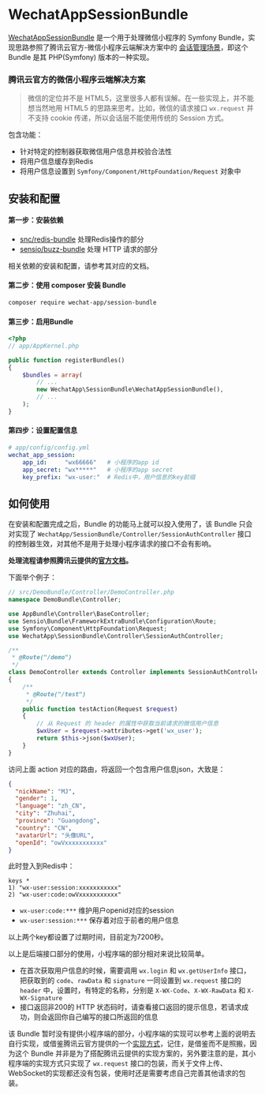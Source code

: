 WechatAppSessionBundle
==

[WechatAppSessionBundle][2] 是一个用于处理微信小程序的 Symfony Bundle，实现思路参照了腾讯云官方-微信小程序云端解决方案中的 [会话管理场景][1]，即这个 Bundle 是其 PHP(Symfony) 版本的一种实现。


### 腾讯云官方的微信小程序云端解决方案
>微信的定位并不是 HTML5，这里很多人都有误解。在一些实现上，并不能想当然地用 HTML5 的思路来思考。比如，微信的请求接口 `wx.request` 并不支持 cookie 传递，所以会话层不能使用传统的 Session 方式。

包含功能：

 - 针对特定的控制器获取微信用户信息并校验合法性
 - 将用户信息缓存到Redis
 - 将用户信息设置到 `Symfony/Component/HttpFoundation/Request` 对象中

安装和配置
---

#### 第一步：安装依赖

 - [snc/redis-bundle][3] 处理Redis操作的部分
 - [sensio/buzz-bundle][4] 处理 HTTP 请求的部分

相关依赖的安装和配置，请参考其对应的文档。

#### 第二步：使用 composer 安装 Bundle
```bash
composer require wechat-app/session-bundle
```

#### 第三步：启用Bundle
```php
<?php
// app/AppKernel.php

public function registerBundles()
{
    $bundles = array(
        // ...
        new WechatApp\SessionBundle\WechatAppSessionBundle(),
        // ...
    );
}
```

#### 第四步：设置配置信息
```yaml
# app/config/config.yml
wechat_app_session:
    app_id:     "wx66666"   # 小程序的app id
    app_secret: "wx*****"   # 小程序的app secret
    key_prefix: "wx-user:"  # Redis中，用户信息的key前缀
```

如何使用
---
在安装和配置完成之后，Bundle 的功能马上就可以投入使用了，该 Bundle 只会对实现了 `WechatApp/SessionBundle/Controller/SessionAuthController` 接口的控制器生效，对其他不是用于处理小程序请求的接口不会有影响。

**处理流程请参照腾讯云提供的[官方文档][5]。**

下面举个例子：
```php
// src/DemoBundle/Controller/DemoController.php
namespace DemoBundle\Controller;

use AppBundle\Controller\BaseController;
use Sensio\Bundle\FrameworkExtraBundle\Configuration\Route;
use Symfony\Component\HttpFoundation\Request;
use WechatApp\SessionBundle\Controller\SessionAuthController;

/**
 * @Route("/demo")
 */
class DemoController extends Controller implements SessionAuthController
{
    /**
     * @Route("/test")
     */
    public function testAction(Request $request) 
    {
        // 从 Request 的 header 的属性中获取当前请求的微信用户信息
        $wxUser = $request->attributes->get('wx_user');
        return $this->json($wxUser);
    }
}
```
访问上面 action 对应的路由，将返回一个包含用户信息json，大致是：
```json
{
  "nickName": "MJ",
  "gender": 1,
  "language": "zh_CN",
  "city": "Zhuhai",
  "province": "Guangdong",
  "country": "CN",
  "avatarUrl": "头像URL",
  "openId": "owVxxxxxxxxxxx"
}
```
此时登入到Redis中：
```redis
keys *
1) "wx-user:session:xxxxxxxxxxx"
2) "wx-user:code:owVxxxxxxxxxxx"
```
- `wx-user:code:***` 维护用户openid对应的session
- `wx-user:session:***` 保存着对应于前者的用户信息

以上两个key都设置了过期时间，目前定为7200秒。

以上是后端接口部分的使用，小程序端的部分相对来说比较简单。

 - 在首次获取用户信息的时候，需要调用 `wx.login` 和 `wx.getUserInfo` 接口，把获取到的 `code`、`rawData` 和 `signature` 一同设置到 `wx.request` 接口的 `header` 中，设置时，有特定的名称，分别是 `X-WX-Code`、`X-WX-RawData` 和 `X-WX-Signature`
 - 接口返回非200的 HTTP 状态码时，请查看接口返回的提示信息，若请求成功，则会返回你自己编写的接口所返回的信息

该 Bundle 暂时没有提供小程序端的部分，小程序端的实现可以参考上面的说明去自行实现，或借鉴腾讯云官方提供的一个[实现方式][6]，记住，是借鉴而不是照搬，因为这个 Bundle 并非是为了搭配腾讯云提供的实现方案的，另外要注意的是，其小程序端的实现方式只实现了 `wx.request` 接口的包装，而关于文件上传、WebSocket的实现都还没有包装，使用时还是需要考虑自己完善其他请求的包装。


  [1]: https://www.qcloud.com/doc/product/448/6424
  [2]: https://github.com/jwma/WechatAppSessionBundle
  [3]: https://packagist.org/packages/snc/redis-bundle
  [4]: https://packagist.org/packages/sensio/buzz-bundle
  [5]: https://www.qcloud.com/doc/product/448/6424
  [6]: https://github.com/CFETeam/weapp-session-client